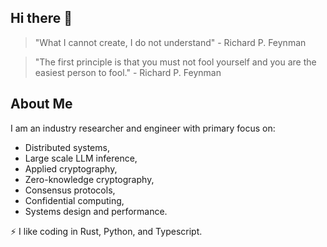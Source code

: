 ## Hi there 👋

> "What I cannot create, I do not understand" - Richard P. Feynman

> "The first principle is that you must not fool yourself and you are the easiest person to fool." - Richard P. Feynman

## About Me

I am an industry researcher and engineer with primary focus on:

- Distributed systems,
- Large scale LLM inference,
- Applied cryptography,
- Zero-knowledge cryptography,
- Consensus protocols,
- Confidential computing,
- Systems design and performance.

⚡ I like coding in Rust, Python, and Typescript.
<!--
**jorgeantonio21/jorgeantonio21** is a ✨ _special_ ✨ repository because its `README.md` (this file) appears on your GitHub profile.

Here are some ideas to get you started:

- 🔭 I’m currently working on ...
- 🌱 I’m currently learning ...
- 👯 I’m looking to collaborate on ...
- 🤔 I’m looking for help with ...
- 💬 Ask me about ...
- 📫 How to reach me: ...
- 😄 Pronouns: ...
- ⚡ Fun fact: ...
-->
